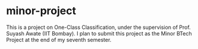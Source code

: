 # minor-project
This is a project on One-Class Classification, under the supervision of Prof. Suyash Awate (IIT Bombay). I plan to submit this project
as the Minor BTech Project at the end of my seventh semester.

